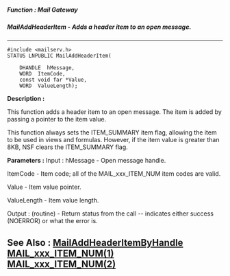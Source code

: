 ##### Function : Mail Gateway
##### MailAddHeaderItem - Adds a header item to an open message.
---
```
#include <mailserv.h>
STATUS LNPUBLIC MailAddHeaderItem(

	DHANDLE  hMessage,
	WORD  ItemCode,
	const void far *Value,
	WORD  ValueLength);
```
**Description :**

This function adds a header item to an open message.  The item is added by 
passing a pointer to the item value.

This function always sets the ITEM_SUMMARY item flag, allowing the item to be 
used in views and formulas.  However, if the item value is greater than 8KB, 
NSF clears the ITEM_SUMMARY flag.

**Parameters :**
Input :
hMessage  -  Open message handle.

ItemCode  -  Item code; all of the MAIL_xxx_ITEM_NUM item codes are valid.

Value  -  Item value pointer.

ValueLength  -  Item value length.

Output :
(routine)  -  Return status from the call -- indicates either success (NOERROR) or what the error is.



**See Also :**
[MailAddHeaderItemByHandle](/reference/Func/MailAddHeaderItemByHandle)
[MAIL_xxx_ITEM_NUM(1)](/reference/Symb/MAIL_xxx_ITEM_NUM(1))
[MAIL_xxx_ITEM_NUM(2)](/reference/Symb/MAIL_xxx_ITEM_NUM(2))
---
